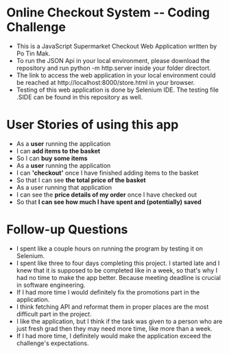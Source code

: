 # Online Checkout System -- Coding Challenge

* This is a JavaScript Supermarket Checkout Web Application written by Po Tin Mak.
* To run the JSON Api in your local environment, please download the repository and run python -m http.server inside your folder directort.
* The link to access the web application in your local environment could be reached at http://localhost:8000/store.html in your browser.
* Testing of this web application is done by Selenium IDE. The testing file .SIDE can be found in this repository as well.



# User Stories of using this app
* As a **user** running the application
* I can **add items to the basket**
* So I can **buy some items**
* As a **user** running the application
* I can **'checkout'** once I have finished adding items to the basket
* So that I can see **the total price of the basket**
* As a user running that application
* I can see the **price details of my order** once I have checked out
* So that **I can see how much I have spent and (potentially) saved**

# Follow-up Questions
* I spent like a couple hours on running the program by testing it on Selenium.
* I spent like three to four days completing this project. I started late and I knew that it is supposed to be
    completed like in a week, so that's why I had no time to make the app better.
    Because meeting deadline is crucial in software engineering.
* If I had more time I would definitely fix the promotions part in the application.
* I think fetching API and reformat them in proper places are the most difficult part in the project.
* I like the application, but I think if the task was given to a person who are just fresh grad
    then they may need more time, like more than a week.
* If I had more time, I definitely would make the application exceed the challenge's expectations.
